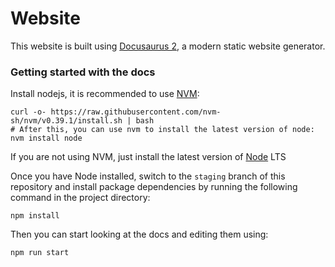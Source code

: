# Website

This website is built using [Docusaurus 2](https://docusaurus.io/), a modern static website generator.

### Getting started with the docs

Install nodejs, it is recommended to use [NVM](https://github.com/nvm-sh/nvm#install--update-script):

```
curl -o- https://raw.githubusercontent.com/nvm-sh/nvm/v0.39.1/install.sh | bash
# After this, you can use nvm to install the latest version of node:
nvm install node
```

If you are not using NVM, just install the latest version of [Node](https://nodejs.org/en/) LTS

Once you have Node installed, switch to the `staging` branch of this repository and install package dependencies by running the following command in the project directory:

```
npm install
```

Then you can start looking at the docs and editing them using:

```
npm run start
```
